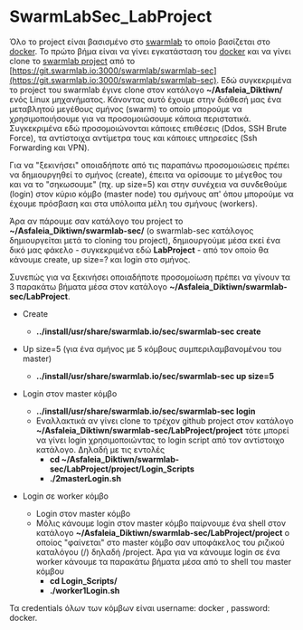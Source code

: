 # SwarmLabSec_LabProject

Όλο το project είναι βασισμένο στο [swarmlab](http://docs.swarmlab.io/SwarmLab-HowTos/labs/sec/sec.adoc.html) το οποίο βασίζεται στο [docker](http://docs.swarmlab.io/SwarmLab-HowTos/labs/Howtos/docker/install.adoc.html). Το πρώτο βήμα είναι να γίνει εγκατάσταση του [docker](http://docs.swarmlab.io/SwarmLab-HowTos/labs/Howtos/docker/install.adoc.html) και να γίνει clone το [swarmlab project](http://docs.swarmlab.io/SwarmLab-HowTos/labs/sec/sec.adoc.html) από το [https://git.swarmlab.io:3000/swarmlab/swarmlab-sec](https://git.swarmlab.io:3000/swarmlab/swarmlab-sec). Εδώ συγκεκριμένα το project του swarmlab έγινε clone στον κατάλογο **~/Asfaleia\_Diktiwn/** ενός Linux μηχανήματος. Κάνοντας αυτό έχουμε στην διάθεσή μας ένα μεταβλητού μεγέθους σμήνος (swarm) το οποίο μπορούμε να χρησιμοποιήσουμε για να προσομοιώσουμε κάποια περιστατικά. Συγκεκριμένα εδώ προσομοιώνονται κάποιες επιθέσεις (Ddos, SSH Brute Force), τα αντίστοιχα αντίμετρα τους και κάποιες υπηρεσίες (Ssh Forwarding και VPN).

Για να &quot;ξεκινήσει&quot; οποιαδήποτε από τις παραπάνω προσομοιώσεις πρέπει να δημιουργηθεί το σμήνος (create), έπειτα να ορίσουμε το μέγεθος του και να το &quot;σηκωσουμε&quot; (πχ. up size=5) και στην συνέχεια να συνδεθούμε (login) στον κύριο κόμβο (master node) του σμήνους απ&#39; όπου μπορούμε να έχουμε πρόσβαση και στα υπόλοιπα μέλη του σμήνους (workers).

Άρα αν πάρουμε σαν κατάλογο του project το **~/Asfaleia\_Diktiwn/swarmlab-sec/** (ο swarmlab-sec κατάλογος δημιουργείται μετά το cloning του project), δημιουργούμε μέσα εκεί ένα δικό μας φάκελο - συγκεκριμένα εδώ **LabProject** - από τον οποίο θα κάνουμε create, up size=? και login στο σμήνος.

Συνεπώς για να ξεκινήσει οποιαδήποτε προσομοίωση πρέπει να γίνουν τα 3 παρακάτω βήματα μέσα στον κατάλογο **~/Asfaleia\_Diktiwn/swarmlab-sec/LabProject**.

- Create

  - **../install/usr/share/swarmlab.io/sec/swarmlab-sec create**

- Up size=5 (για ένα σμήνος με 5 κόμβους συμπεριλαμβανομένου του master)

  - **../install/usr/share/swarmlab.io/sec/swarmlab-sec up size=5**

- Login στον master κόμβο

  - **../install/usr/share/swarmlab.io/sec/swarmlab-sec login**
  - Εναλλακτικά αν γίνει clone το τρέχον github project στον κατάλογο **~/Asfaleia\_Diktiwn/swarmlab-sec/LabProject/project** τότε μπορεί να γίνει login χρησιμοποιώντας το login script από τον αντίστοιχο κατάλογο. Δηλαδή με τις εντολές
    - **cd ~/Asfaleia\_Diktiwn/swarmlab-sec/LabProject/project/Login\_Scripts**
    - **./2masterLogin.sh**
   

- Login σε worker κόμβο

  - Login στον master κόμβο
  - Μόλις κάνουμε login στον master κόμβο παίρνουμε ένα shell στον κατάλογο **~/Asfaleia\_Diktiwn/swarmlab-sec/LabProject/project** ο οποίος &quot;φαίνεται&quot; στο master κόμβο σαν υποφάκελος του ριζικού καταλόγου (/) δηλαδή /project. Άρα για να κάνουμε login σε ένα worker κάνουμε τα παρακάτω βήματα μέσα από το shell του master κόμβου
    - **cd Login\_Scripts/**
    - **./worker1Login.sh**

Τα credentials όλων των κόμβων είναι username: docker , password: docker.
